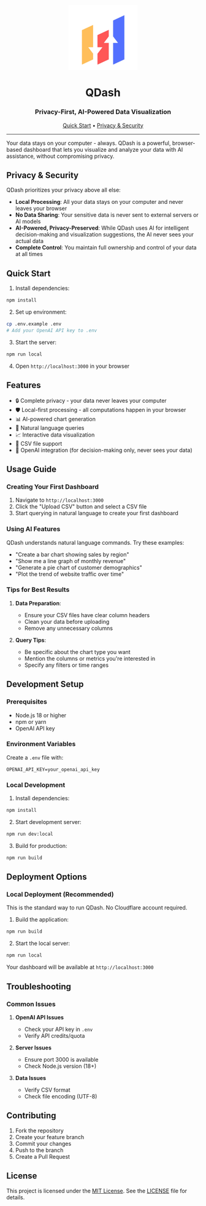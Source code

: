 <div align="center">

<img src="public/images/logo.png" alt="QDash Logo" width="180"/>

# QDash

### Privacy-First, AI-Powered Data Visualization

[Quick Start](#quick-start) • [Privacy & Security](#privacy--security)

---

</div>

Your data stays on your computer - always. QDash is a powerful, browser-based dashboard that lets you visualize and analyze your data with AI assistance, without compromising privacy.

## Privacy & Security

QDash prioritizes your privacy above all else:
- **Local Processing**: All your data stays on your computer and never leaves your browser
- **No Data Sharing**: Your sensitive data is never sent to external servers or AI models
- **AI-Powered, Privacy-Preserved**: While QDash uses AI for intelligent decision-making and visualization suggestions, the AI never sees your actual data
- **Complete Control**: You maintain full ownership and control of your data at all times

## Quick Start

1. Install dependencies:
```bash
npm install
```

2. Set up environment:
```bash
cp .env.example .env
# Add your OpenAI API key to .env
```

3. Start the server:
```bash
npm run local
```

4. Open `http://localhost:3000` in your browser

## Features

- 🔒 Complete privacy - your data never leaves your computer
- 🛡️ Local-first processing - all computations happen in your browser
- 📊 AI-powered chart generation
- 💬 Natural language queries
- 📈 Interactive data visualization
- 📁 CSV file support
- 🤖 OpenAI integration (for decision-making only, never sees your data)

## Usage Guide

### Creating Your First Dashboard

1. Navigate to `http://localhost:3000`
2. Click the "Upload CSV" button and select a CSV file
3. Start querying in natural language to create your first dashboard

### Using AI Features

QDash understands natural language commands. Try these examples:
- "Create a bar chart showing sales by region"
- "Show me a line graph of monthly revenue"
- "Generate a pie chart of customer demographics"
- "Plot the trend of website traffic over time"

### Tips for Best Results

1. **Data Preparation**:
   - Ensure your CSV files have clear column headers
   - Clean your data before uploading
   - Remove any unnecessary columns

2. **Query Tips**:
   - Be specific about the chart type you want
   - Mention the columns or metrics you're interested in
   - Specify any filters or time ranges

## Development Setup

### Prerequisites

- Node.js 18 or higher
- npm or yarn
- OpenAI API key

### Environment Variables

Create a `.env` file with:
```env
OPENAI_API_KEY=your_openai_api_key
```

### Local Development

1. Install dependencies:
```bash
npm install
```

2. Start development server:
```bash
npm run dev:local
```

3. Build for production:
```bash
npm run build
```

## Deployment Options

### Local Deployment (Recommended)
This is the standard way to run QDash. No Cloudflare account required.

1. Build the application:
```bash
npm run build
```

2. Start the local server:
```bash
npm run local
```

Your dashboard will be available at `http://localhost:3000`

## Troubleshooting

### Common Issues

1. **OpenAI API Issues**
   - Check your API key in `.env`
   - Verify API credits/quota

2. **Server Issues**
   - Ensure port 3000 is available
   - Check Node.js version (18+)

3. **Data Issues**
   - Verify CSV format
   - Check file encoding (UTF-8)

## Contributing

1. Fork the repository
2. Create your feature branch
3. Commit your changes
4. Push to the branch
5. Create a Pull Request

## License

This project is licensed under the [MIT License](LICENSE). See the [LICENSE](LICENSE) file for details.
